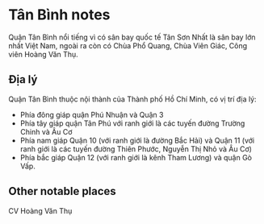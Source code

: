 # Tân Bình notes

Quận Tân Bình nổi tiếng vì có sân bay quốc tế Tân Sơn Nhất là sân bay lớn nhất Việt Nam, ngoài ra còn có Chùa Phổ Quang, Chùa Viên Giác, Công viên Hoàng Văn Thụ.

## Địa lý

Quận Tân Bình thuộc nội thành của Thành phố Hồ Chí Minh, có vị trí địa lý:

- Phía đông giáp quận Phú Nhuận và Quận 3
- Phía tây giáp quận Tân Phú với ranh giới là các tuyến đường Trường Chinh và Âu Cơ
- Phía nam giáp Quận 10 (với ranh giới là đường Bắc Hải) và Quận 11 (với ranh giới là các tuyến đường Thiên Phước, Nguyễn Thị Nhỏ và Âu Cơ)
- Phía bắc giáp Quận 12 (với ranh giới là kênh Tham Lương) và quận Gò Vấp.

## Other notable places

CV Hoàng Văn Thụ
